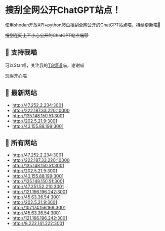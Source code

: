 # 搜刮全网公开ChatGPT站点！

使用shodan开放API+python爬虫搜刮全网公开的ChatGPT站点喵，持续更新喵🥳

~~搜刮在网上不小心公开的ChatGPT站点喵😈~~

## 🚀 支持我喵

可以Star喵，关注我的[TG频道](https://t.me/puddin_share)喵，谢谢喵

玩得开心喵

## 📖 最新网站

- http://47.252.2.234:3001
- http://222.187.33.220:10000
- http://135.148.150.51:3001
- http://202.5.21.9:3001
- http://43.155.88.199:3001


## 📖 所有网站

- http://47.252.2.234:3001
- http://222.187.33.220:10000
- http://135.148.150.51:3001
- http://202.5.21.9:3001
- http://43.155.88.199:3001
- http://135.148.150.51:3001
- http://47.251.52.210:3001
- http://121.196.196.242:3001
- http://45.63.36.54:3001
- http://202.5.21.9:3001
- http://107.174.156.166:3001
- http://45.63.36.54:3001
- http://121.196.196.242:3001
- http://8.222.141.222:3001


